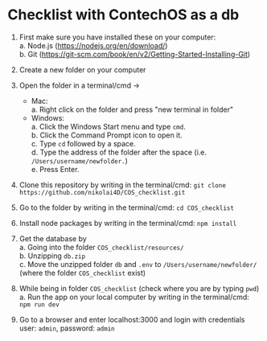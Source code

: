 # Checklist with ContechOS as a db

1. First make sure you have installed these on your computer:
    <br/>a. Node.js (https://nodejs.org/en/download/)
    <br/>b. Git (https://git-scm.com/book/en/v2/Getting-Started-Installing-Git)

2. Create a new folder on your computer

3. Open the folder in a terminal/cmd ->
    - Mac: 
    <br/>a. Right click on the folder and press "new terminal in folder"
    - Windows:
    <br/>a. Click the Windows Start menu and type `cmd`.
    <br/>b. Click the Command Prompt icon to open it.
    <br/>c. Type `cd` followed by a space.
    <br/>d. Type the address of the folder after the space (i.e. `/Users/username/newfolder.`)
    <br/>e. Press Enter.

3. Clone this repository by writing in the terminal/cmd: `git clone https://github.com/nikolai4D/COS_checklist.git`

4. Go to the folder by writing in the terminal/cmd: `cd COS_checklist`

5. Install node packages by writing in the terminal/cmd: `npm install`

6. Get the database by 
<br/>a. Going into the folder `COS_checklist/resources/`
<br/>b. Unzipping `db.zip`
<br/>c. Move the unzipped folder `db` and `.env` to `/Users/username/newfolder/` (where the folder `COS_checklist` exist)

7. While being in folder `COS_checklist` (check where you are by typing `pwd`) 
 <br/>a. Run the app on your local computer by writing in the terminal/cmd: `npm run dev`

8. Go to a browser and enter localhost:3000 and login with credentials user: `admin`, password: `admin`
